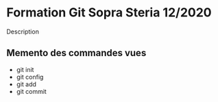 # Formation Git Sopra Steria 12/2020

Description

## Memento des commandes vues

* git init
* git config
* git add
* git commit